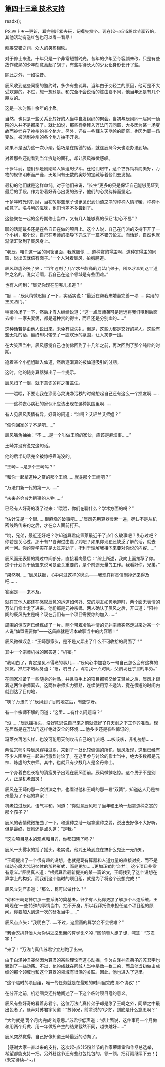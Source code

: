 ## [第四十三章 技术支持](https://www.xxbiquge.com/11_11207/9076106.html)
readx();

  PS.奉上五一更新，看完别赶紧去玩，记得先投个。现在起-点515粉丝节享双倍，其他活动有送红包也可以看一看昂！

  觥筹交错之间，众人的笑颜相映。

  对于修士来说，十年只是一个非常短暂时光。昔年的少年至今容颜未改，只是有些故作成熟的少年刻意蓄起了胡子，有些期待长大的少女让身形长开了些。

  除此之外，一如往昔。

  辰风收到这些同窗的邀约时，多少有些诧异。当年由于艾轻兰的原因，他可是不大受欢迎的。不过，想一想也是。和完全不会说话的陈由嘉不同，他当年还是有几个朋友的。

  这是一次时隔十余年的小聚。

  当然，也只是一些关系比较好的人当中自发组织的聚会。当初与辰风同一届同一仙院的人并不是都来了。就比如说，那些有幸拜入万法门的同窗，大多因为某一场变故而被绊在了神州的某个地方。另外，还有一些拜入天灵岭的同窗，也因为同一场变故，被派到神州的各个地方抽不开身。

  如果不是因为这一次小聚，恰巧是在朗德的话，就连辰风今天也没办法到场。

  对着那些还能看到当年痕迹的面孔，却让辰风微微感叹。

  十多年前，他们都是刚刚踏入仙道的少年。在他们眼中，这个世界纯粹而美好，万物的规律明晰而严谨，天地间有无数的奥妙的宝藏等着他们去发掘。

  最初的他们就是这样单纯。对于他们来说，“长生”更多的只是保证自己能够见证到最后的手段。作为带着好奇心出发的孩子，他们的心灵纯粹而坚定。

  十多年时光的打磨，当初的那些孩子也该见识到仙道之中的种种人情冷暖、种种不如意了。名与利的滋味，他们也差不多尝到了。

  这些聚在一起的金丹期修士当中，又有几人能够真的保证“初心不易”？

  聊的话题最多还是在各自正在做的项目上。这个人说，自己在门派的支持下开了一个小组，那个说，自己在老师的指导下完成了一篇不错的论文。而话题，自然也就渐渐汇聚到了辰风身上。

  “老辰，咱们这一届的同窗里面，我就服你……道种赏的得主啊，道种赏得主的同窗，说出去就倍有面子。”一个人对着辰风，拍胸脯道。

  辰风谦虚的笑了笑：“当年遇到了几个水平颇高的万法门弟子，所以才拿到这个道种之名的。说实话啊，我自己在这个领域是有些困难。”

  也有人问到：“辰兄你现在在哪儿求道？”

  “额……”辰风稍微迟疑了一下，实话实说：“最近在帮我未婚妻完善一项……实用的生灵法门。”

  稍微冷场了一下，然后才有人继续说道：“这一点辰师弟可是远远将我们甩到后面去啦！一家夫妻俩，都是道种赏的得主，而且还是分别拿的……”

  这种话若是由他人说出来，未免有些失礼。但是，这些人都是交好的熟人。这些有些无礼的话，最终却只带来了一股欢乐的氛围，让人笑作一团。

  在大笑声当中，辰风感觉自己也仿佛回到了十几年之前，再次回到了那个纯粹的时期。

  追着某个小姐姐踏入仙道，然后逐渐真的被仙道吸引的时期。

  这时，他的随身算器弹出了一个提示。

  辰风扫了一眼，就下意识的将之覆盖住。

  ——喂喂，不要让我在涤荡心灵洗净污秽的时候想起自己还有这么一个损友啊……

  ——这种丧心病狂的家伙不应该出现在这种氛围里啊……

  有人见辰风表情有异，好奇的问道：“谁啊？艾轻兰艾师姐？”

  “催你回家的？不是吧……”

  辰风嘴角抽抽：“不……是一个叫做王崎的家伙，应该是麻烦事……”

  王崎并没有说完这句话。

  他的后半句话完全被惊呼声淹没的。

  “王崎……是那个王崎吗？”

  “和你一起拿道种之赏的那个王崎……就是那个王崎吧？”

  “万法门新一代的第一人……”

  “未来必会成为逍遥的人物……”

  已经有人好奇的凑了过来：“喂喂，你们在聊什么？学术方面的吗？”

  “估计又是一个很……很麻烦的破事吧……”辰风先用算器检索一遍，确认不是从机密线路传来的之后，才在众人面前打开。

  “哟，兄弟，最近还好吧？你知道算君庞家莱最近干了点什么破事吧？关心过吧？你若是关心过，那十有**咨询过由嘉了对吧？如果你现在还缺乏了解的话，就去问一问。你的算学实在是太过差劲了，不利于理解我接下来要对你说的内容……”

  辰风面无表情的跳过中间部分，直接看向最后：“综上所述，我向上面推荐了你。这个计划对于仙盟来说可是至关重要的，是个前途无量的工作。我看好你，兄弟。”

  “果然啊……”辰风扶额，心中闪过这样的念头——我现在将灵信删掉还来得及吧……

  答案是——来不及。

  就在其他人都还在感叹辰风的运道如何好、交的朋友如何地道时，两个面无表情的万法门修士走了进来。他们都是元神宗师。两人确认了辰风之后，开口道：“阳神阁的辰风先生是吗？现在我们有一个项目需要你的加入……”

  周围的惊叹声已经练成了一片。两个带着冷酷神情的元神宗师突然走过来对某一个人说“仙盟需要你”——这简直就是话本故事当中的内容啊！“

  辰风微微叹息：“王崎那家伙，是不是又弄出了什么不可收拾的局面了？”

  其中一个宗师机械的回答道：“机密。”

  “我明白了，肯定是见不得光的事儿……”辰风心中加哀叹一句自己怎么会有这样的损友，然后才站起身道：“嗯，明白了。请给我一点时间，交割现在手里的事务。”

  在回家准备了一些随身的物品，并且将手上的项目都移交给艾轻兰之后，辰风才跟着这两位宗师离去。这两位宗师实力强劲，连续使用穿空遁法，竟在很短的时间内就到达了目的地，

  “咦？万法门？”辰风到了目的地之后，有些惊讶。

  有一个宗师不解的问道：“这里……有什么问题吗？”

  “没……”辰风摇摇头，没好意思说自己来之前就做好了在天剑之下工作的准备。现在居然是在万法门这样绝对安全的环境……他多少还是有些惊讶的。

  冯落衣再怎么样，也没可能用天剑攻击自己的门派吧……咳咳咳，非礼勿想……

  两位宗师引导辰风穿楼过阁，来到了一处比较偏偏的所在。辰风发现，这里已经有不少人围坐在一起进行激烈讨论了。在这里参与讨论的修士当中，绝大多数都是元神、炼虚的大宗师。其中，也就只有少数几人是金丹修士。

  一个身着白色长袍的消瘦男子出现在辰风面前。辰风微微吃惊。这个男子不是别人，正是机老图灵！

  辰风在王崎的那一次讲演之中，也看过他和王崎的那一段“双簧”，知道这人乃是神州最为了不起的算家！

  机老拉过辰风，语气平和，问道：“你就是辰风吧？当年和王崎一起拿道种之赏的那个孩子？”

  辰风的表情微微扭曲了一下。和道种之耻一起拿道种之赏，说出去好像不大好听。但是最终，辰风还是点头道：“是我。”

  “这次项目基本的观点和目的，你都知晓了吗？‘

  辰风一头雾水的摇了摇头。老实说，他对王崎到底在搞什么鬼还一无所知。

  “王崎提出了一个很有趣的设想，也就是现有算器和人道力量的直接对接，而不是借助心魔大咒记忆体的那种形式，而是更加……更加正式的‘合并’。这个项目非常有意义。”图灵真人道：“根据算君最新提交的某一篇论文，王崎找到了这个设想在算学上的构架，而我们这个临时的项目组，就是为了将这个设想完成！”

  辰风立刻严肃道：“那么，我可以做什么？”

  “你和王崎是神京那一套系统的奠基者。很少有人比你更加了解那个人道系统。王崎现在‘一些’特殊的事情当中，抽不开身，所以我拜托你来担任这个项目组的顾问。你要加入到这一次的研发当中……”

  辰风点点头：“我明白了……不过，这里面的算学会不会很难？”

  “我会安排其他人为你讲述这里面的算学含义的、”图领着人想了想，喊道：“苏君宇！”

  “来了！”万法门真传苏君宇立刻跑了出来。

  由于白泽神君突然因为算君的某些理论而道心动摇，作为白泽神君弟子的苏君宇也受到了一些动荡。不过，他的成就在同龄人当中是数一数二的，而且他当初做出成绩的那个领域也和这个算器的领域有很深的关联。因此，他也进入了这里。

  “这个临时的项目组，唯一的任务就是在最短的时间里完成‘那个协议’！”

  在分开之前，机老图灵还特地阐述了一下这个临时项目组的意义。

  辰风有些好奇的看着苏君宇。这位万法门真传弟子却是除了王崎之外，同辈之中最出色者了。低声对苏君宇问道：“苏师兄，前辈说的‘尽快’，到底是什么意思啊？”

  “大约就是‘两个月内完成’的意思。”苏君宇低声道：“据上面说，这件事用一个月做和用两个月做、用一年做所产生的结果截然不同，越快越好……”

  辰风突然觉得，自己好像知道王崎最近的动向了。

  【感谢大家一直以来的支持，这次起-点515粉丝节的作家荣耀堂和作品总选举，希望都能支持一把。另外粉丝节还有些红包礼包的，领一领，把订阅继续下去！】(未完待续~^~。)
